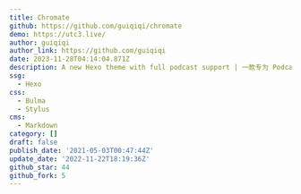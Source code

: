 ```yaml
---
title: Chromate
github: https://github.com/guiqiqi/chromate
demo: https://utc3.live/
author: guiqiqi
author_link: https://github.com/guiqiqi
date: 2023-11-28T04:14:04.871Z
description: A new Hexo theme with full podcast support | 一款专为 Podcaster 打造的 Hexo 主题
ssg:
  - Hexo
css:
  - Bulma
  - Stylus
cms:
  - Markdown
category: []
draft: false
publish_date: '2021-05-03T00:47:44Z'
update_date: '2022-11-22T18:19:36Z'
github_star: 44
github_fork: 5
---
```

